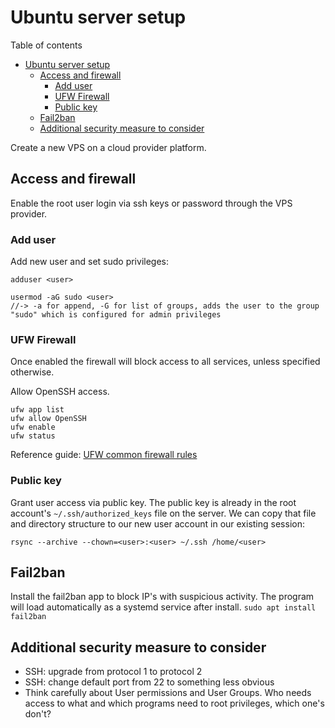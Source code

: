# Ubuntu server setup
Table of contents
- [Ubuntu server setup](#ubuntu-server-setup)
  - [Access and firewall](#access-and-firewall)
    - [Add user](#add-user)
    - [UFW Firewall](#ufw-firewall)
    - [Public key](#public-key)
  - [Fail2ban](#fail2ban)
  - [Additional security measure to consider](#additional-security-measure-to-consider)
  
Create a new VPS on a cloud provider platform.

## Access and firewall
Enable the root user login via ssh keys or password through the VPS provider.

### Add user
Add new user and set sudo privileges:
```
adduser <user>

usermod -aG sudo <user>	
//-> -a for append, -G for list of groups, adds the user to the group "sudo" which is configured for admin privileges
```
### UFW Firewall
Once enabled the firewall will block access to all services, unless specified otherwise. 

Allow OpenSSH access.
```
ufw app list
ufw allow OpenSSH
ufw enable
ufw status
```
Reference guide: [UFW common firewall rules](https://www.digitalocean.com/community/tutorials/ufw-essentials-common-firewall-rules-and-commands)

### Public key
Grant user access via public key. The public key is already in the root account's `~/.ssh/authorized_keys` file on the server. We can copy that file and directory structure to our new user account in our existing session:

`rsync --archive --chown=<user>:<user> ~/.ssh /home/<user>`

## Fail2ban
Install the fail2ban app to block IP's with suspicious activity. The program will load automatically as a systemd service after install. `sudo apt install fail2ban` 

## Additional security measure to consider
- SSH: upgrade from protocol 1 to protocol 2
- SSH: change default port from 22 to something less obvious
- Think carefully about User permissions and User Groups. Who needs access to what and which programs need to root privileges, which one's don't?